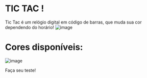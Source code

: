 # TIC TAC !
Tic Tac é um relógio digital em código de barras, que muda sua cor dependendo do horário! 
![image](https://github.com/insiwd/clock-site/assets/109873022/79f94534-0caa-406f-a05e-72f7716a4154)

# Cores disponíveis:
![image](https://github.com/insiwd/clock-site/assets/109873022/b852c01c-5c82-4525-805e-d442748604ee)

Faça seu teste!
